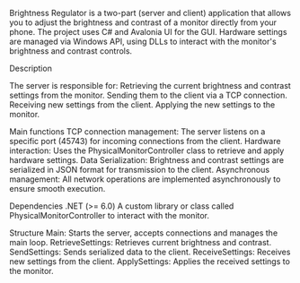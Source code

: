 Brightness Regulator is a two-part (server and client) application that allows you to adjust the brightness and contrast of a monitor directly from your phone.
The project uses C# and Avalonia UI for the GUI. Hardware settings are managed via Windows API, using DLLs to interact with the monitor's brightness and contrast controls.

Description

The server is responsible for:
    Retrieving the current brightness and contrast settings from the monitor.
    Sending them to the client via a TCP connection.
    Receiving new settings from the client.
    Applying the new settings to the monitor.

Main functions
    TCP connection management: The server listens on a specific port (45743) for incoming connections from the client.
    Hardware interaction: Uses the PhysicalMonitorController class to retrieve and apply hardware settings.
    Data Serialization: Brightness and contrast settings are serialized in JSON format for transmission to the client.
    Asynchronous management: All network operations are implemented asynchronously to ensure smooth execution.

Dependencies
    .NET (>= 6.0)
    A custom library or class called PhysicalMonitorController to interact with the monitor.

Structure
    Main: Starts the server, accepts connections and manages the main loop.
    RetrieveSettings: Retrieves current brightness and contrast.
    SendSettings: Sends serialized data to the client.
    ReceiveSettings: Receives new settings from the client.
    ApplySettings: Applies the received settings to the monitor.

